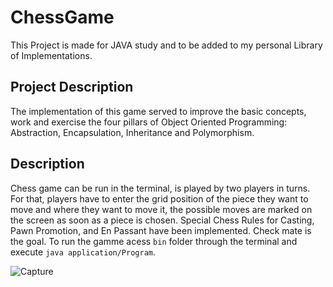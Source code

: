 # ChessGame
This Project is made for JAVA study and to be added to my personal Library of Implementations.

## Project Description

The implementation of this game served to improve the basic concepts, work and exercise the four pillars of Object Oriented Programming: Abstraction, Encapsulation, Inheritance and Polymorphism.


## Description 

Chess game can be run in the terminal, is played by two players in turns. For that, players have to enter the grid position of the piece they want to move and where they want to move it, the possible moves are marked on the screen as soon as a piece is chosen. Special Chess Rules for Casting, Pawn Promotion, and En Passant have been implemented. Check mate is the goal.
To run the gamme acess `bin` folder through the terminal and execute `java application/Program`.

 ![Capture](https://user-images.githubusercontent.com/67132358/214338222-3b3d8c98-30e7-4b51-826e-1694edf62f70.PNG)



